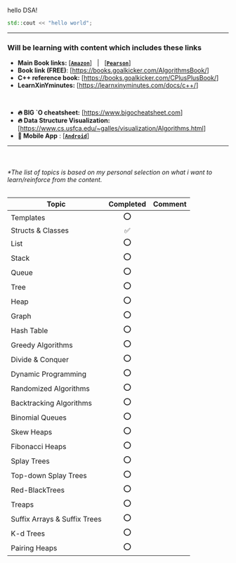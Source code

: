 hello DSA!

```cpp
std::cout << "hello world";
```

---

### Will be learning with content which includes these links

- **Main Book links:** [[**` Amazon `**](https://www.amazon.com/Data-Structures-Algorithm-Analysis-C/dp/013284737X)]  &nbsp; | &nbsp; [[**` Pearson `**](https://www.pearson.com/en-us/subject-catalog/p/data-structures-and-algorithm-analysis-in-c/P200000003459/9780133404180)]
- **Book link (FREE)**: [<https://books.goalkicker.com/AlgorithmsBook/>]
- **C++ reference book:** [<https://books.goalkicker.com/CPlusPlusBook/>]
- **LearnXinYminutes:** [<https://learnxinyminutes.com/docs/c++/>]

<br/>

- **🔥 BIG `O cheatsheet:** [<https://www.bigocheatsheet.com>]
- **🔥 Data Structure Visualization:** [<https://www.cs.usfca.edu/~galles/visualization/Algorithms.html>]
- **📱 Mobile App** : [[**` Android `**](https://play.google.com/store/apps/details?id=com.shway.datastructures "Hi there! I have been using this amazing app to sharpen my data structures & algorithms skills. I recommend you check it out")]
---

<br/>

###### *The list of topics is based on my personal selection on what i want to learn/reinforce from the content.

|Topic | Completed | Comment|
|---|:---:|---|
|Templates |⭕| |
|Structs & Classes |✅| |
|List |⭕ | |
|Stack |⭕ | |
|Queue |⭕ | |
|Tree |⭕ | |
|Heap |⭕ | |
|Graph |⭕ | |
|Hash Table |⭕ | |
|Greedy Algorithms  |⭕ | |
|Divide & Conquer  |⭕ | |
|Dynamic Programming  |⭕ | |
|Randomized Algorithms  |⭕ | |
|Backtracking Algorithms  |⭕ | |
|Binomial Queues  |⭕ | |
|Skew Heaps  |⭕ | |
|Fibonacci Heaps  |⭕ | |
|Splay Trees  |⭕ | |
|Top-down Splay Trees  |⭕ | |
|Red-BlackTrees  |⭕ | |
|Treaps  |⭕ | |
|Suffix Arrays & Suffix Trees  |⭕ | |
|K-d Trees  |⭕ | |
|Pairing Heaps  |⭕ | |